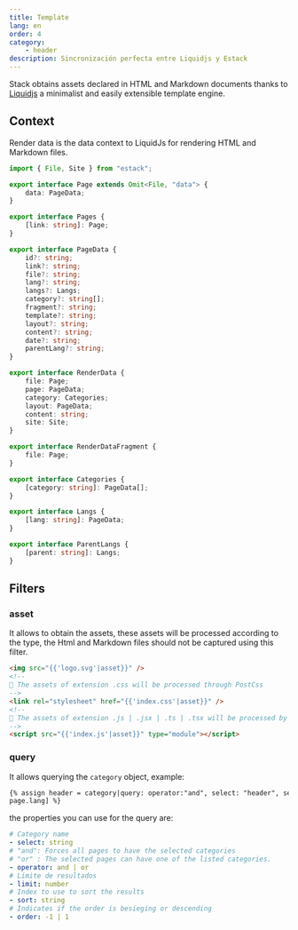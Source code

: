 ```yaml
---
title: Template
lang: en
order: 4
category:
    - header
description: Sincronización perfecta entre Liquidjs y Estack
---
```


Stack obtains assets declared in HTML and Markdown documents thanks to [Liquidjs](https://liquidjs.com/) a minimalist and easily extensible template engine.

## Context

Render data is the data context to LiquidJs for rendering HTML and Markdown files.

```ts
import { File, Site } from "estack";

export interface Page extends Omit<File, "data"> {
    data: PageData;
}

export interface Pages {
    [link: string]: Page;
}

export interface PageData {
    id?: string;
    link?: string;
    file?: string;
    lang?: string;
    langs?: Langs;
    category?: string[];
    fragment?: string;
    template?: string;
    layout?: string;
    content?: string;
    date?: string;
    parentLang?: string;
}

export interface RenderData {
    file: Page;
    page: PageData;
    category: Categories;
    layout: PageData;
    content: string;
    site: Site;
}

export interface RenderDataFragment {
    file: Page;
}

export interface Categories {
    [category: string]: PageData[];
}

export interface Langs {
    [lang: string]: PageData;
}

export interface ParentLangs {
    [parent: string]: Langs;
}
```

## Filters

### asset

It allows to obtain the assets, these assets will be processed according to the type, the Html and Markdown files should not be captured using this filter.

```html
<img src="{{'logo.svg'|asset}}" />
<!--
💬 The assets of extension .css will be processed through PostCss
-->
<link rel="stylesheet" href="{{'index.css'|asset}}" />
<!--
💬 The assets of extension .js | .jsx | .ts | .tsx will be processed by Rollup
-->
<script src="{{'index.js'|asset}}" type="module"></script>
```

### query

It allows querying the `category` object, example:

```html
{% assign header = category|query: operator:"and", select: "header", select :
page.lang] %}
```

the properties you can use for the query are:

```yaml
# Category name
- select: string
# "and": Forces all pages to have the selected categories
# "or" : The selected pages can have one of the listed categories.
- operator: and | or
# Limite de resultados
- limit: number
# Index to use to sort the results
- sort: string
# Indicates if the order is besieging or descending
- order: -1 | 1
```
